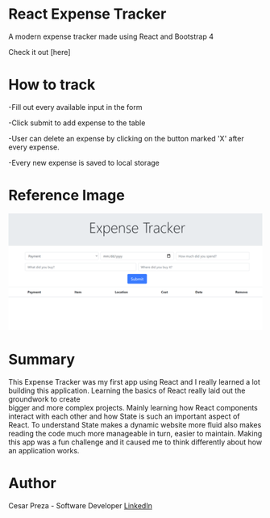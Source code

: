 # React Expense Tracker 

A modern expense tracker made using React and Bootstrap 4

Check it out [here]

# How to track

  -Fill out every available input in the form
  
  -Click submit to add expense to the table
  
  -User can delete an expense by clicking on the button marked 'X' after every expense.
  
  -Every new expense is saved to local storage 

# Reference Image

![](src/images/expense-tracker.png)

# Summary 

This Expense Tracker was my first app using React and I really learned a lot building this application. Learning the basics of React really laid out the groundwork to create  
bigger and more complex projects. Mainly learning how React components interact with each other and how State is such an important aspect of React. To understand State makes 
a dynamic website more fluid also makes reading the code much more manageable in turn, easier to maintain. Making this app was a fun challenge and it caused me to think differently about how an application works.  

# Author 
Cesar Preza - Software Developer [LinkedIn](https://www.linkedin.com/in/cesar-preza-72675278/)
